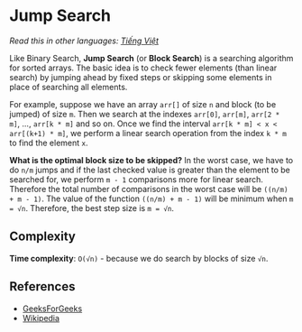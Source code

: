 # Jump Search

_Read this in other languages:_
[_Tiếng Việt_](README.md)

Like Binary Search, **Jump Search** (or **Block Search**) is a searching algorithm
for sorted arrays. The basic idea is to check fewer elements (than linear search)
by jumping ahead by fixed steps or skipping some elements in place of searching all
elements.

For example, suppose we have an array `arr[]` of size `n` and block (to be jumped)
of size `m`. Then we search at the indexes `arr[0]`, `arr[m]`, `arr[2 * m]`, ..., `arr[k * m]` and
so on. Once we find the interval `arr[k * m] < x < arr[(k+1) * m]`, we perform a
linear search operation from the index `k * m` to find the element `x`.

**What is the optimal block size to be skipped?**
In the worst case, we have to do `n/m` jumps and if the last checked value is
greater than the element to be searched for, we perform `m - 1` comparisons more
for linear search. Therefore the total number of comparisons in the worst case
will be `((n/m) + m - 1)`. The value of the function `((n/m) + m - 1)` will be
minimum when `m = √n`. Therefore, the best step size is `m = √n`.

## Complexity

**Time complexity**: `O(√n)` - because we do search by blocks of size `√n`.

## References

- [GeeksForGeeks](https://www.geeksforgeeks.org/jump-search/)
- [Wikipedia](https://en.wikipedia.org/wiki/Jump_search)

